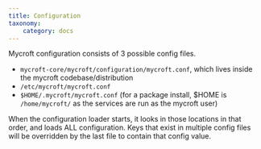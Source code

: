 ```yaml
---
title: Configuration
taxonomy:
    category: docs
---
```


Mycroft configuration consists of 3 possible config files.
- `mycroft-core/mycroft/configuration/mycroft.conf`, which lives inside the mycroft codebase/distribution
- `/etc/mycroft/mycroft.conf`
- `$HOME/.mycroft/mycroft.conf` (for a package install, $HOME is `/home/mycroft/` as the services are run as the mycroft user)

When the configuration loader starts, it looks in those locations in that order, and loads ALL configuration. Keys that exist in multiple config files will be overridden by the last file to contain that config value.
